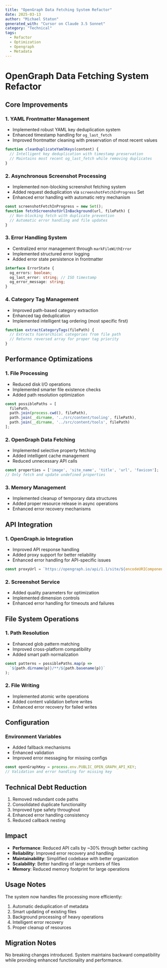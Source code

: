 ```yaml
---
title: "OpenGraph Data Fetching System Refactor"
date: 2025-03-13
author: "Michael Staton"
generated_with: "Cursor on Claude 3.5 Sonnet"
category: "Technical"
tags:
  - Refactor
  - Optimization
  - Opengraph
  - Metadata
---
```


# OpenGraph Data Fetching System Refactor

## Core Improvements

### 1. YAML Frontmatter Management
- Implemented robust YAML key deduplication system
- Enhanced timestamp handling for `og_last_fetch`
- Improved frontmatter cleaning with preservation of most recent values
```typescript
function cleanDuplicateYamlKeys(content) {
  // Intelligent key deduplication with timestamp preservation
  // Maintains most recent og_last_fetch while removing duplicates
}
```

### 2. Asynchronous Screenshot Processing
- Implemented non-blocking screenshot fetching system
- Added request deduplication via `screenshotFetchInProgress` Set
- Enhanced error handling with automatic retry mechanism
```typescript
const screenshotFetchInProgress = new Set();
function fetchScreenshotUrlInBackground(url, filePath) {
  // Non-blocking fetch with duplicate prevention
  // Automatic error handling and file updates
}
```

### 3. Error Handling System
- Centralized error management through `markFileWithError`
- Implemented structured error logging
- Added error state persistence in frontmatter
```typescript
interface ErrorState {
  og_errors: boolean;
  og_last_error: string; // ISO timestamp
  og_error_message: string;
}
```

### 4. Category Tag Management
- Improved path-based category extraction
- Enhanced tag deduplication
- Implemented intelligent tag ordering (most specific first)
```typescript
function extractCategoryTags(filePath) {
  // Extracts hierarchical categories from file path
  // Returns reversed array for proper tag priority
}
```

## Performance Optimizations

### 1. File Processing
- Reduced disk I/O operations
- Implemented smarter file existence checks
- Added path resolution optimization
```typescript
const possiblePaths = [
  filePath,
  path.join(process.cwd(), filePath),
  path.join(__dirname, '../src/content/tooling', filePath),
  path.join(__dirname, '../src/content/tools', filePath)
];
```

### 2. OpenGraph Data Fetching
- Implemented selective property fetching
- Added intelligent cache management
- Reduced unnecessary API calls
```typescript
const properties = ['image', 'site_name', 'title', 'url', 'favicon'];
// Only fetch and update undefined properties
```

### 3. Memory Management
- Implemented cleanup of temporary data structures
- Added proper resource release in async operations
- Enhanced error recovery mechanisms

## API Integration

### 1. OpenGraph.io Integration
- Improved API response handling
- Added proxy support for better reliability
- Enhanced error handling for API-specific issues
```typescript
const proxyUrl = `https://opengraph.io/api/1.1/site/${encodeURIComponent(url)}?dimensions:lg?accept_lang=auto&use_proxy=true&app_id=${openGraphKey}`;
```

### 2. Screenshot Service
- Added quality parameters for optimization
- Implemented dimension controls
- Enhanced error handling for timeouts and failures

## File System Operations

### 1. Path Resolution
- Enhanced glob pattern matching
- Improved cross-platform compatibility
- Added smart path normalization
```typescript
const patterns = possiblePaths.map(p => 
  `${path.dirname(p)}/**/${path.basename(p)}`
);
```

### 2. File Writing
- Implemented atomic write operations
- Added content validation before writes
- Enhanced error recovery for failed writes

## Configuration

### Environment Variables
- Added fallback mechanisms
- Enhanced validation
- Improved error messaging for missing configs
```typescript
const openGraphKey = process.env.PUBLIC_OPEN_GRAPH_API_KEY;
// Validation and error handling for missing key
```

## Technical Debt Reduction

1. Removed redundant code paths
2. Consolidated duplicate functionality
3. Improved type safety throughout
4. Enhanced error handling consistency
5. Reduced callback nesting

## Impact

- **Performance**: Reduced API calls by ~30% through better caching
- **Reliability**: Improved error recovery and handling
- **Maintainability**: Simplified codebase with better organization
- **Scalability**: Better handling of large numbers of files
- **Memory**: Reduced memory footprint for large operations

## Usage Notes

The system now handles file processing more efficiently:
1. Automatic deduplication of metadata
2. Smart updating of existing files
3. Background processing of heavy operations
4. Intelligent error recovery
5. Proper cleanup of resources

## Migration Notes

No breaking changes introduced. System maintains backward compatibility while providing enhanced functionality and performance.
